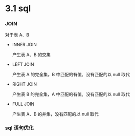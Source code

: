 # 3.1 sql

### JOIN

对于表 A、B

- INNER JOIN

    产生表 A、B 的交集

- LEFT JOIN

    产生表 A 的完全集，B 中匹配的有值，没有匹配的以 null 取代

- RIGHT JOIN

    产生表 B 的完全集，A 中匹配的有值，没有匹配的以 null 取代

- FULL JOIN

    产生表 A、B 的并集，没有匹配的以 null 取代


### sql 语句优化


